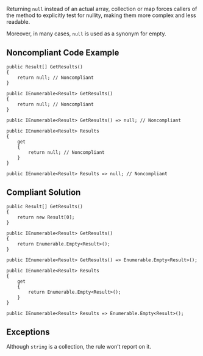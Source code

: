 Returning `null` instead of an actual array, collection or map forces callers of the method to explicitly test for nullity, making them more complex and less readable.
 
Moreover, in many cases, `null` is used as a synonym for empty.
 
## Noncompliant Code Example

    public Result[] GetResults()
    {
        return null; // Noncompliant
    }
    
    public IEnumerable<Result> GetResults()
    {
        return null; // Noncompliant
    }
    
    public IEnumerable<Result> GetResults() => null; // Noncompliant
    
    public IEnumerable<Result> Results
    {
        get
        {
            return null; // Noncompliant
        }
    }
    
    public IEnumerable<Result> Results => null; // Noncompliant

## Compliant Solution

    public Result[] GetResults()
    {
        return new Result[0];
    }
    
    public IEnumerable<Result> GetResults()
    {
        return Enumerable.Empty<Result>();
    }
    
    public IEnumerable<Result> GetResults() => Enumerable.Empty<Result>();
    
    public IEnumerable<Result> Results
    {
        get
        {
            return Enumerable.Empty<Result>();
        }
    }
    
    public IEnumerable<Result> Results => Enumerable.Empty<Result>();

## Exceptions
 
Although `string` is a collection, the rule won’t report on it.